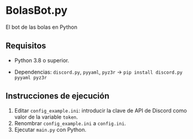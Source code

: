 # BolasBot.py
El bot de las bolas en Python

## Requisitos

 - Python 3.8 o superior.

 - Dependencias: `discord.py`, `pyyaml`, `pyz3r`
    -> `pip install discord.py pyyaml pyz3r`

## Instrucciones de ejecución

1. Editar `config_example.ini`: introducir la clave de API de Discord como valor de la variable `token`.
2. Renombrar `config_example.ini` a `config.ini`.
3. Ejecutar `main.py` con Python.